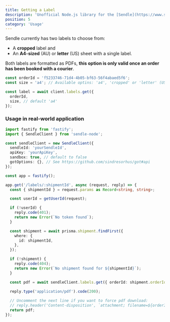 ```yaml
---
title: Getting a Label
description: 'Unofficial Node.js library for the [Sendle](https://www.sendle.com/) API.'
position: 5
category: 'Usage'
---
```


Sendle currently has two labels to choose from:

- A **cropped** label and
- An **A4-sized** (AU) or **letter** (US) sheet with a single label.

Both labels are formatted as PDFs, **this option is only valid once an order has been booked with a courier**.

```ts
const orderId = 'f5233746-71d4-4b05-bf63-56f4abaed5f6';
const size = 'a4'; // Available optins: 'a4', 'cropped' or 'letter' (US).

const label = await client.labels.get({
  orderId,
  size, // default 'a4'
});
```

### Usage in real-world application

```ts
import fastify from 'fastify';
import { SendleClient } from 'sendle-node';

const sendleClient = new SendleClient({
  sendleId: 'yourSendleId',
  apiKey: 'yourApiKey',
  sandbox: true, // default to false
  gotOptions: {}, // See https://github.com/sindresorhus/got#api
});

const app = fastify();

app.get('/labels/:shipmentId', async (request, reply) => {
  const { shipmentId } = request.params as Record<string, string>;

  const userId = getUserId(request);

  if (!userId) {
    reply.code(401);
    return new Error(`No token found`);
  }

  const shipment = await prisma.shipment.findFirst({
    where: {
      id: shipmentId,
    },
  });

  if (!shipment) {
    reply.code(404);
    return new Error(`No shipment found for ${shipmentId}`);
  }

  const pdf = await sendleClient.labels.get({ orderId: shipment.orderId, size: 'cropped' });

  reply.type('application/pdf').code(200);
  
  // Uncomment the next line if you want to force pdf download:
  // reply.header('Content-disposition', `attachment; filename=${orderId}`);
  return pdf;
});
```
